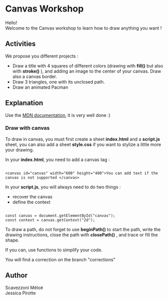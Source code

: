 # Canvas Workshop

Hello!  
Welcome to the Canvas workshop to learn how to draw anything you want !

## Activities

We propose you different projects :

- Draw a title with 4 squares of different colors (drawing with **fill()** but also with **stroke()** ), and adding an image to the center of your canvas. Draw also a canvas border.
- Draw 3 triangles, one with its unclosed path.
- Draw an animated Pacman

## Explanation

Use the [MDN documentation](https://developer.mozilla.org/fr/docs/Tutoriel_canvas/Formes_g%C3%A9om%C3%A9triques), it is very well done :)

### Draw with canvas

To draw in canvas, you must first create a sheet **index.html** and a **script.js** sheet, you can also add a sheet **style.css** if you want to stylize a little more your drawing.

In your **index.html**, you need to add a canvas tag :

```

<canvas id="canvas" width="600" height="400">You can add text if the canvas is not supported </canvas>

```

In your **script.js**, you will always need to do two things :

- recover the canvas
- define the context

```

const canvas = document.getElementById("canvas");
const context = canvas.getContext("2d");

```

To draw a path, do not forget to use **beginPath()** to start the path, write the drawing instructions, close the path with **closePath()** , and trace or fill the shape.

If you can, use functions to simplify your code.

You will find a correction on the branch "corrections"

## Author

Scavezzoni Méloé  
Jessica Pirotte
